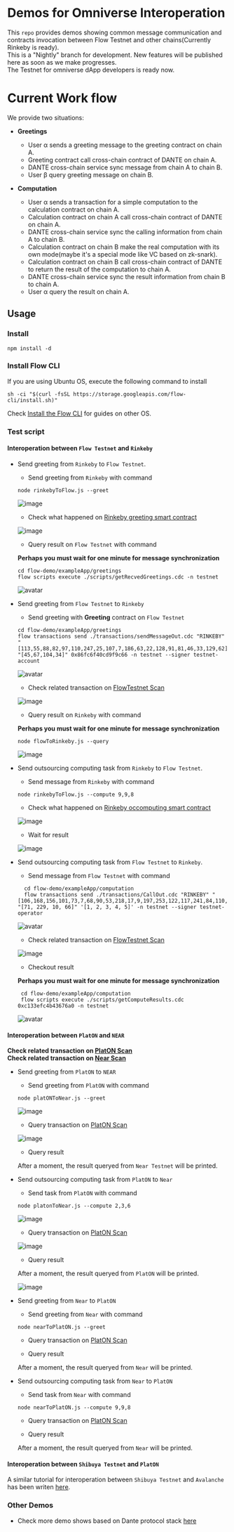 # Demos for Omniverse Interoperation

This `repo` provides demos showing common message communication and contracts invocation between Flow Testnet and other chains(Currently Rinkeby is ready).  
This is a "Nightly" branch for development. New features will be published here as soon as we make progresses.  
The Testnet for omniverse dApp developers is ready now.

# Current Work flow
We provide two situations:
- **Greetings**
  * User α sends a greeting message to the greeting contract on chain A.
  * Greeting contract call cross-chain contract of DANTE on chain A.
  * DANTE cross-chain service sync message from chain A to chain B.
  * User β query greeting message on chain B.

- **Computation**
  * User α sends a transaction for a simple computation to the calculation contract on chain A.
  * Calculation contract on chain A call cross-chain contract of DANTE on chain A.
  * DANTE cross-chain service sync the calling information from chain A to chain B.
  * Calculation contract on chain B make the real computation with its own mode(maybe it's a special mode like VC based on zk-snark).
  * Calculation contract on chain B call cross-chain contract of DANTE to return the result of the computation to chain A.
  * DANTE cross-chain service sync the result information from chain B to chain A.
  * User α query the result on chain A.

## Usage

### Install
```
npm install -d
```

### Install Flow CLI
If you are using Ubuntu OS, execute the following command to install
```
sh -ci "$(curl -fsSL https://storage.googleapis.com/flow-cli/install.sh)"
```

Check [Install the Flow CLI](https://developers.flow.com/tools/flow-cli/install) for guides on other OS.

### Test script

#### **Interoperation between `Flow Testnet` and `Rinkeby`** 
 
- Send greeting from `Rinkeby` to `Flow Testnet`. 

  - Send greeting from `Rinkeby` with command
  
  ```
  node rinkebyToFlow.js --greet
  ```
  
  ![image](https://user-images.githubusercontent.com/83757490/191677140-e00e0d97-5048-42d8-b0f6-8ebcdeb145e1.png)


  - Check what happened on [Rinkeby greeting smart contract](https://rinkeby.etherscan.io/address/0x71375852616ef7196B07bA3f16805B512e21813E)
  
  ![image](https://user-images.githubusercontent.com/83757490/191677291-1417bd68-183b-4eab-97eb-bea84421ebbe.png)

  
  - Query result on `Flow Testnet` with command
  
  **Perhaps you must wait for one minute for message synchronization**
  
  ```
  cd flow-demo/exampleApp/greetings 
  flow scripts execute ./scripts/getRecvedGreetings.cdc -n testnet
  ```

  ![avatar](./flow-demo/img/greetings_res.jpg)
  

- Send greeting from `Flow Testnet` to `Rinkeby`

  - Send greeting with **Greeting** contract on `Flow Testnet`

  ```
  cd flow-demo/exampleApp/greetings 
  flow transactions send ./transactions/sendMessageOut.cdc "RINKEBY" "[113,55,88,82,97,110,247,25,107,7,186,63,22,128,91,81,46,33,129,62]" "[45,67,104,34]" 0x86fc6f40cd9f9c66 -n testnet --signer testnet-account
  ```

  ![avatar](./flow-demo/img/greetings_send.jpg)
    
  - Check related transaction on [FlowTestnet Scan](https://testnet.flowscan.org/transaction/00c67f44d2ff7e7545280fb1c09c935b6c4ab80a9815cff9e1f3592c10bd25b7)
  
  ![image](https://user-images.githubusercontent.com/83757490/191683147-919a0f97-6a20-4098-a7e1-954e80906489.png)


  - Query result on `Rinkeby` with command
  
  **Perhaps you must wait for one minute for message synchronization**
  ```
  node flowToRinkeby.js --query
  ```
  
  ![image](https://user-images.githubusercontent.com/83757490/191683829-ff249290-2758-47c0-bc10-b891d2fd9620.png)



- Send outsourcing computing task from `Rinkeby` to `Flow Testnet`. 
  - Send message from `Rinkeby` with command
  ```
  node rinkebyToFlow.js --compute 9,9,8
  ```
  
  - Check what happened on [Rinkeby occomputing smart contract](https://rinkeby.etherscan.io/address/0x6Aa89C654907445a35Da1109C5fD7A75F1546Ef6)
  
  ![image](https://user-images.githubusercontent.com/83757490/191472314-2681a3ed-e14d-4e70-b6ce-20f1c8f65e64.png)

  - Wait for result
  
  ![image](https://user-images.githubusercontent.com/83757490/191458250-7cbb4a36-6015-409f-b3d3-b101ae77c866.png)


- Send outsourcing computing task from `Flow Testnet` to `Rinkeby`. 
  - Send message from `Flow Testnet` with command
  
  ```
    cd flow-demo/exampleApp/computation 
    flow transactions send ./transactions/CallOut.cdc "RINKEBY" "[106,168,156,101,73,7,68,90,53,218,17,9,197,253,122,117,241,84,110,246]" "[71, 229, 10, 66]" '[1, 2, 3, 4, 5]' -n testnet --signer testnet-operator

  ```
  ![avatar](./flow-demo/img/send.jpg)

  - Check related transaction on [FlowTestnet Scan](https://testnet.flowscan.org/transaction/42a49c80f897b604c8e90d7f5e3bd69347f2deaa7b656423c4c4aa6698836f2d)
  
  ![image](https://user-images.githubusercontent.com/83757490/191471329-e1dc70ba-ca4a-48dd-901b-4c61806e43db.png)
  

  - Checkout result
  
  **Perhaps you must wait for one minute for message synchronization**
  
  ```
   cd flow-demo/exampleApp/computation
   flow scripts execute ./scripts/getComputeResults.cdc 0xc133efc4b43676a0 -n testnet
  ```
  ![avatar](./flow-demo/img/result.jpg)

#### **Interoperation between `PlatON` and `NEAR`**  

**Check related transaction on [PlatON Scan](https://scan.platon.network/)**  
**Check related transaction on [Near Scan](https://explorer.testnet.near.org/)**

- Send greeting from `PlatON` to `NEAR`
  - Send greeting from `PlatON` with command
  ```
  node platONToNear.js --greet
  ```
  
  ![image](https://user-images.githubusercontent.com/83757490/195003754-357021f5-642a-47c5-b030-6e90d763cd8b.png)
  
  - Query transaction on [PlatON Scan](https://scan.platon.network/contract-detail?address=0xbd2c1e271a60281aaed8f42a91613fbd3ae18b65)
  
  ![image](https://user-images.githubusercontent.com/83757490/195019510-c907a2e6-0f9b-4f00-aecd-1bf4a81933f2.png)
  
  - Query result
  
  After a moment, the result queryed from `Near Testnet` will be printed.
  
  

- Send outsourcing computing task from `PlatON` to `Near`
  - Send task from `PlatON` with command
  ```
  node platonToNear.js --compute 2,3,6
  ```
  
  ![image](https://user-images.githubusercontent.com/83757490/195019788-3cb1276c-2da1-4363-b375-608751843c9a.png)

  - Query transaction on [PlatON Scan](https://scan.platon.network/contract-detail?address=0x73D01079F4833D4Bcea07e87C47f818189F5EF3a)
  
  ![image](https://user-images.githubusercontent.com/83757490/195019900-b43a91f4-6603-4e93-ae29-d19b67c8d75e.png)
  
  - Query result
  
  After a moment, the result queryed from `PlatON` will be printed.
  
  ![image](https://user-images.githubusercontent.com/83757490/195019652-b0aaa827-9f38-4069-863e-48116546c658.png)


- Send greeting from `Near` to `PlatON`
  - Send greeting from `Near` with command
  ```
  node nearToPlatON.js --greet
  ```
  
  - Query transaction on [PlatON Scan](https://scan.platon.network/contract-detail?address=0x73D01079F4833D4Bcea07e87C47f818189F5EF3a)
  
  - Query result
  
  After a moment, the result queryed from `Near` will be printed.
  
  

- Send outsourcing computing task from `Near` to `PlatON`
  - Send task from `Near` with command
  ```
  node nearToPlatON.js --compute 9,9,8
  ```
  
  - Query transaction on [PlatON Scan](https://scan.platon.network/contract-detail?address=0x73D01079F4833D4Bcea07e87C47f818189F5EF3a)
  
  - Query result
  
  After a moment, the result queryed from `Near` will be printed.

#### **Interoperation between `Shibuya Testnet` and `PlatON`**

A similar tutorial for interoperation between `Shibuya Testnet` and `Avalanche` has been writen [here](https://github.com/dantenetwork/cross-chain-demo/blob/main/README.md#interoperation-between-shibuya-testnet-and-avalanche).

### Other Demos
* Check more demo shows based on Dante protocol stack [here](https://github.com/dantenetwork/Demo-Show)
